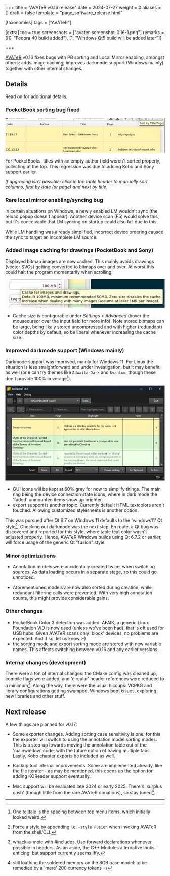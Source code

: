 +++
title = "AVATeR v0.16 release"
date = 2024-07-27
weight = 0
aliases = []
draft = false
template = "page_software_release.html"

[taxonomies]
tags = ["AVATeR"]

[extra]
toc = true
screenshots = ["avater-screenshot-0.16-1.png"]
remarks = [[0, "Fedora 40 build added"], [1, "Windows Qt5 build will be added later"]]

+++

[AVATeR](/software/avater/) v0.16 fixes bugs with PB sorting and Local Mirror enabling, amongst others; adds image caching; improves darkmode support (Windows mainly) together with other internal changes.

<!-- more -->

## Details

Read on for additional details.

### PocketBook sorting bug fixed
![](avater-screenshot-faulty_sorting.png)

For PocketBooks, titles with an empty author field weren't sorted properly, collecting at the top. This regression was due to adding Kobo and Sony support earlier.

_If upgrading isn't possible: click in the table header to manually sort columns, first by date (or page) and next by title._


### Rare local mirror enabling/syncing bug
In certain situations on Windows, a newly enabled LM wouldn't sync (the reload popup doesn't appear). Another device scan (F5) would solve this, but it's conceivable that LM syncing on startup could also fail due to this.

While LM handling was already simplified, incorrect device ordering caused the sync to target an incomplete LM source.

### Added image caching for drawings (PocketBook and Sony)

Displayed bitmap images are now cached. This mainly avoids drawings (vector SVGs) getting converted to bitmaps over and over. At worst this could halt the program momentarily when scrolling.

![](avater-screenshot-settings_imagecache.png)

- Cache size is configurable under _Settings > Advanced_ (hover the mousecursor over the input field for more info). Note stored bitmaps can be large, being likely stored uncompressed and with higher (redundant) color depths by default, so be liberal whenever increasing the cache size.

### Improved darkmode support (Windows mainly)
Darkmode support was improved, mainly for Windows 11. For Linux the situation is less straightforward and under investigation, but it may benefit as well (one can try themes like `Adwaita-Dark` and `kvantum`, though these don't provide 100% coverage[^0]).

![](avater-screenshot-0.16-1.png)

- GUI icons will be kept at 60% grey for now to simplify things. The main nag being the device connection state icons, where in dark mode the 'faded' unmounted items show up brighter.
- export support is another topic. Currently default HTML textcolors aren't touched. Allowing customized stylesheets is another option.

This was pursued after Qt 6.7 on Windows 11 defaults to the 'windows11' Qt style[^1]. Checking out darkmode was the next step. En route, a Qt bug was discovered and reported for this style, where table text color wasn't adjusted properly. Hence, AVATeR Windows builds using Qt 6.7.2 or earlier, will force usage of the generic Qt "fusion" style.

### Minor optimizations

- Annotation models were accidentally created twice, when switching sources. As data loading occurs in a separate stage, so this could go unnoticed. 

- Aforementioned models are now also sorted during creation, while redundant filtering calls were prevented. With very high annotation counts, this might provide considerable gains.

### Other changes
- PocketBook Color 3 detection was added. AFAIK, a generic Linux Foundation VID is now used (unless we've been had), that is oft used for USB hubs. Given AVATeR scans only 'block' devices, no problems are expected. And if so, let us know :-)
- the sorting mode and export sorting mode are stored with new variable names. This affects switching between v0.16 and any earlier versions.

### Internal changes (development)
There were a ton of internal changes: the CMake config was cleaned up, compile flags were added, and 'circular' header references were reduced to a minimum[^2]. Along the way, there were the usual hiccups: VCPKG and library configurations getting swamped, Windows boot issues, exploring new libraries and other stuff.

## Next release

A few things are planned for v0.17:

- Some exporter changes. Adding sorting case sensitivity is one: for this the exporter will switch to using the annotation model sorting modes. This is a step-up towards moving the annotation table out of the 'mainwindow' code; with the future option of having multiple tabs. Lastly, Kobo chapter exports be included as well. 

- Backup tool internal improvements. Some are implemented already, like the file iterator - as may be mentioned, this opens up the option for adding KOReader support eventually. 

<!--
- For Windows, AVATeR preference and data folder may be moved into the user home directory. When restoring a Windows install, these are lost in their current locations; and likely also be ignored whenever a backup is made.
-->
- Mac support will be evaluated late 2024 or early 2025. There's 'surplus cash' (though little from the rare AVATeR donations), so stay tuned[^4].


---

[^0]: One telltale is the spacing between top menu items, which initially looked weird.
[^1]: Force a style by appending i.e. `-style Fusion` when invoking AVATeR from the shell/CLI.
[^2]: whack-a-mole with #includes. Use forward declarations whenever possible in headers. As an aside, the C++ Modules alternative looks enticing, but support currently seems iffy. 
[^4]: still loathing the soldered memory on the 8GB base model: to be remedied by a 'mere' 200 currency tokens =/
